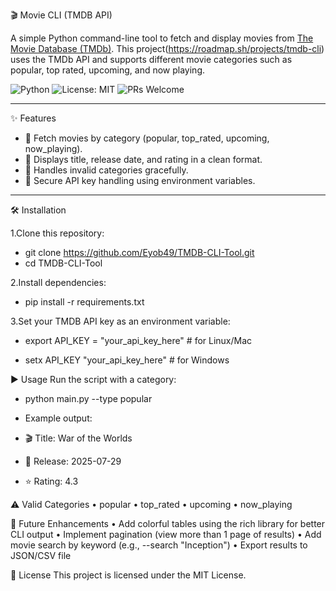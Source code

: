 🎬 Movie CLI (TMDB API)

A simple Python command-line tool to fetch and display movies from [The Movie Database (TMDb)](https://www.themoviedb.org/). This project(https://roadmap.sh/projects/tmdb-cli) uses the TMDb API and supports different movie categories such as popular, top rated, upcoming, and now playing.

![Python](https://img.shields.io/badge/Python-3.9-blue)
![License: MIT](https://img.shields.io/badge/License-MIT-green)
![PRs Welcome](https://img.shields.io/badge/PRs-welcome-brightgreen)

---

✨ Features
 - 🎥 Fetch movies by category (popular, top_rated, upcoming, now_playing).
 - 📆 Displays title, release date, and rating in a clean format.
- 🚫 Handles invalid categories gracefully.
- 🔐 Secure API key handling using environment variables.

---

🛠️ Installation

1.Clone this repository:
 - git clone https://github.com/Eyob49/TMDB-CLI-Tool.git
 - cd TMDB-CLI-Tool

2.Install dependencies:
- pip install -r requirements.txt

3.Set your TMDB API key as an environment variable:

- export API_KEY = "your_api_key_here" # for Linux/Mac

- setx API_KEY "your_api_key_here"   # for Windows

▶️ Usage 
Run the script with a category:

- python main.py --type popular

- Example output:

- 🎬 Title: War of the Worlds
- 📅 Release: 2025-07-29
- ⭐ Rating: 4.3

⚠️ Valid Categories
• popular
• top_rated
• upcoming
• now_playing

🚀 Future Enhancements
• Add colorful tables using the rich library for better CLI output
• Implement pagination (view more than 1 page of results)
• Add movie search by keyword (e.g., --search "Inception")
• Export results to JSON/CSV file

📜 License
This project is licensed under the MIT License.




